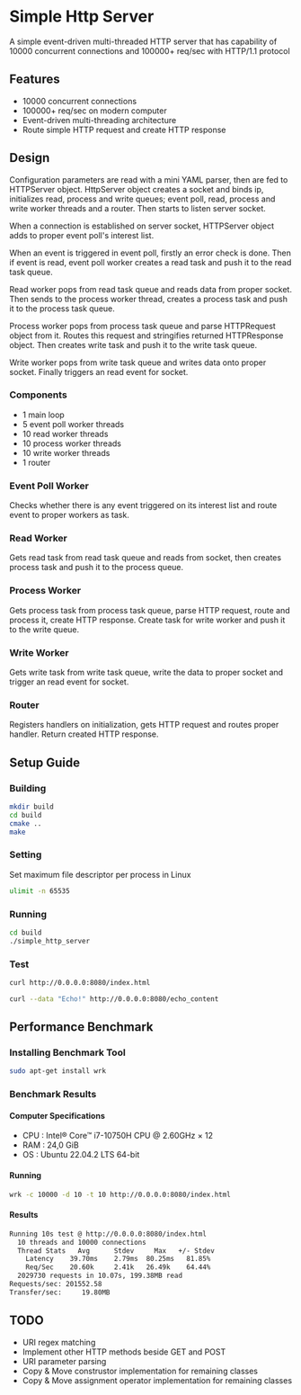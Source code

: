 
# Simple Http Server

A simple event-driven multi-threaded HTTP server that has capability of 10000 concurrent connections and 100000+ req/sec with HTTP/1.1 protocol


## Features

- 10000 concurrent connections
- 100000+ req/sec on modern computer
- Event-driven multi-threading architecture
- Route simple HTTP request and create HTTP response

## Design

Configuration parameters are read with a mini YAML parser, then are fed to HTTPServer object. HttpServer object creates a socket and binds ip, initializes read, process and write queues; event poll, read, process and write worker threads and a router. Then starts to listen server socket.

When a connection is established on server socket, HTTPServer object adds to proper event poll's interest list.

When an event is triggered in event poll, firstly an error check is done. Then if event is read, event poll worker creates a read task and push it to the read task queue.

Read worker pops from read task queue and reads data from proper socket. Then sends to the process worker thread, creates a process task and push it to the process task queue.

Process worker pops from process task queue and parse HTTPRequest object from it. Routes this request and stringifies returned HTTPResponse object. Then creates write task and push it to the write task queue.

Write worker pops from write task queue and writes data onto proper socket. Finally triggers an read event for socket.

### Components

- 1 main loop
- 5 event poll worker threads
- 10 read worker threads
- 10 process worker threads
- 10 write worker threads
- 1 router

### Event Poll Worker

Checks whether there is any event triggered on its interest list and route event to proper workers as task.

### Read Worker

Gets read task from read task queue and reads from socket, then creates process task and push it to the process queue.

### Process Worker

Gets process task from process task queue, parse HTTP request, route and process it, create HTTP response. Create task for write worker and push it to the write queue.

### Write Worker

Gets write task from write task queue, write the data to proper socket and trigger an read event for socket.

### Router

Registers handlers on initialization, gets HTTP request and routes proper handler. Return created HTTP response.
## Setup Guide

### Building

```sh
mkdir build
cd build
cmake ..
make
```

### Setting

Set maximum file descriptor per process in Linux

``` sh
ulimit -n 65535
```
### Running

``` sh
cd build
./simple_http_server
```

### Test

``` sh
curl http://0.0.0.0:8080/index.html
```

``` sh
curl --data "Echo!" http://0.0.0.0:8080/echo_content
```
## Performance Benchmark

### Installing Benchmark Tool

``` sh
sudo apt-get install wrk
```

### Benchmark Results

#### Computer Specifications

- CPU : Intel® Core™ i7-10750H CPU @ 2.60GHz × 12
- RAM : 24,0 GiB
- OS : Ubuntu 22.04.2 LTS 64-bit

#### Running

``` sh
wrk -c 10000 -d 10 -t 10 http://0.0.0.0:8080/index.html
```
#### Results

``` sh
Running 10s test @ http://0.0.0.0:8080/index.html
  10 threads and 10000 connections
  Thread Stats   Avg      Stdev     Max   +/- Stdev
    Latency    39.70ms    2.79ms  80.25ms   81.85%
    Req/Sec    20.60k     2.41k   26.49k    64.44%
  2029730 requests in 10.07s, 199.38MB read
Requests/sec: 201552.58
Transfer/sec:     19.80MB
```
## TODO

- URI regex matching
- Implement other HTTP methods beside GET and POST
- URI parameter parsing
- Copy & Move construstor implementation for remaining classes
- Copy & Move assignment operator implementation for remaining classes